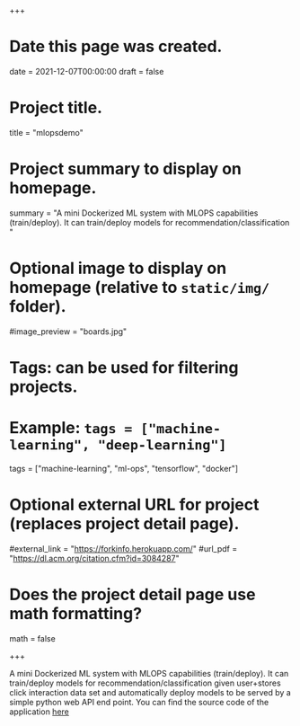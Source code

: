 +++
# Date this page was created.
date = 2021-12-07T00:00:00
draft = false



# Project title.
title = "mlopsdemo"

# Project summary to display on homepage.
summary = "A mini Dockerized ML system with MLOPS capabilities (train/deploy). It can train/deploy models for recommendation/classification "



# Optional image to display on homepage (relative to `static/img/` folder).
#image_preview = "boards.jpg"

# Tags: can be used for filtering projects.
# Example: `tags = ["machine-learning", "deep-learning"]`
tags = ["machine-learning", "ml-ops", "tensorflow", "docker"]

# Optional external URL for project (replaces project detail page).
#external_link = "https://forkinfo.herokuapp.com/"
#url_pdf = "https://dl.acm.org/citation.cfm?id=3084287"


# Does the project detail page use math formatting?
math = false



+++

A mini Dockerized ML system with MLOPS capabilities (train/deploy). It can train/deploy models for recommendation/classification given user+stores click interaction data set and automatically deploy models to be served by a simple python web API end point. You can find the source code of the application [here](https://github.com/abhishek9sharma/recsysdemo)




